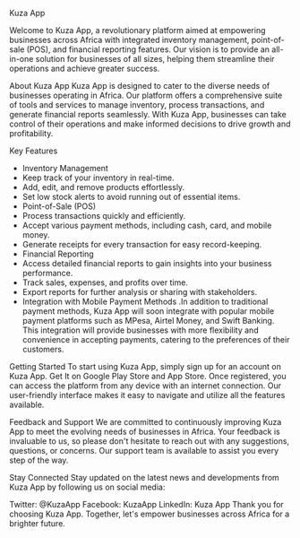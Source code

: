Kuza App

Welcome to Kuza App, a revolutionary platform aimed at empowering businesses across Africa with integrated inventory management, point-of-sale (POS), and financial reporting features. Our vision is to provide an all-in-one solution for businesses of all sizes, helping them streamline their operations and achieve greater success.

About Kuza App
Kuza App is designed to cater to the diverse needs of businesses operating in Africa. Our platform offers a comprehensive suite of tools and services to manage inventory, process transactions, and generate financial reports seamlessly. With Kuza App, businesses can take control of their operations and make informed decisions to drive growth and profitability.

Key Features

- Inventory Management
- Keep track of your inventory in real-time.
- Add, edit, and remove products effortlessly.
- Set low stock alerts to avoid running out of essential items.
- Point-of-Sale (POS)
- Process transactions quickly and efficiently.
- Accept various payment methods, including cash, card, and mobile money.
- Generate receipts for every transaction for easy record-keeping.
- Financial Reporting
- Access detailed financial reports to gain insights into your business performance.
- Track sales, expenses, and profits over time.
- Export reports for further analysis or sharing with stakeholders.
- Integration with Mobile Payment Methods .In addition to traditional payment methods, Kuza App will soon integrate with popular mobile payment platforms such as MPesa, Airtel Money, and Swift Banking. This integration will provide businesses with more flexibility and convenience in accepting payments, catering to the preferences of their customers.

Getting Started
To start using Kuza App, simply sign up for an account on Kuza App. Get It on Google Play Store and App Store. Once registered, you can access the platform from any device with an internet connection. Our user-friendly interface makes it easy to navigate and utilize all the features available.

Feedback and Support
We are committed to continuously improving Kuza App to meet the evolving needs of businesses in Africa. Your feedback is invaluable to us, so please don't hesitate to reach out with any suggestions, questions, or concerns. Our support team is available to assist you every step of the way.

Stay Connected
Stay updated on the latest news and developments from Kuza App by following us on social media:

Twitter: @KuzaApp
Facebook: KuzaApp
LinkedIn: Kuza App
Thank you for choosing Kuza App. Together, let's empower businesses across Africa for a brighter future.


